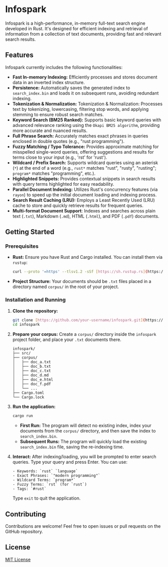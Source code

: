 # Infospark

Infospark is a high-performance, in-memory full-text search engine developed in Rust. It's designed for efficient indexing and retrieval of information from a collection of text documents, providing fast and relevant search results.

## Features

Infospark currently includes the following functionalities:

- **Fast In-memory Indexing:** Efficiently processes and stores document data in an inverted index structure.
- **Persistence:** Automatically saves the generated index to `search_index.bin` and loads it on subsequent runs, avoiding redundant indexing.
- **Tokenization & Normalization:** Tokenization & Normalization: Processes text by tokenizing, lowercasing, filtering stop words, and applying stemming to ensure robust search matches.
- **Keyword Search (BM25 Ranked):** Supports basic keyword queries with advanced relevance ranking using the `Okapi BM25 algorithm`, providing more accurate and nuanced results.
- **Full Phrase Search:** Accurately matches exact phrases in queries enclosed in double quotes (e.g., "rust programming").
- **Fuzzy Matching / Typo Tolerance:** Provides approximate matching for misspelled single-word queries, offering suggestions and results for terms close to your input (e.g., 'rst' for 'rust').
- **Wildcard / Prefix Search:** Supports wildcard queries using an asterisk (`*`) at the end of a word (e.g., `rust*` matches "rust", "rusty", "rusting"; `program*` matches "programming", etc.).
- **Highlighted Snippets:** Provides contextual snippets in search results with query terms highlighted for easy readability.
- **Parallel Document Indexing:** Utilizes Rust's concurrency features (via `rayon`) to speed up the initial document loading and indexing process.
- **Search Result Caching (LRU):** Employs a Least Recently Used (LRU) cache to store and quickly retrieve results for frequent queries.
- **Multi-format Document Support**: Indexes and searches across plain text (`.txt`), Markdown (`.md`), HTML (`.html`), and PDF (`.pdf`) documents.

## Getting Started

### Prerequisites

- **Rust:** Ensure you have Rust and Cargo installed. You can install them via `rustup`:
  ```bash
  curl --proto '=https' --tlsv1.2 -sSf [https://sh.rustup.rs](https://sh.rustup.rs) | sh
  ```
- **Project Structure:** Your documents should be `.txt` files placed in a directory named `corpus/` in the root of your project.

### Installation and Running

1.  **Clone the repository:**
    ```bash
    git clone [https://github.com/your-username/infospark.git](https://github.com/your-username/infospark.git) # Replace with your repo URL
    cd infospark
    ```
2.  **Prepare your corpus:**
    Create a `corpus/` directory inside the `infospark` project folder, and place your `.txt` documents there.
    ```
    infospark/
    ├── src/
    ├── corpus/
    │   ├── doc_a.txt
    │   ├── doc_b.txt
    │   ├── doc_c.txt
    │   ├── doc_d.md
    │   ├── doc_e.html
    │   ├── doc_f.pdf
    │   └── ...
    ├── Cargo.toml
    └── Cargo.lock
    ```
3.  **Run the application:**

    ```bash
    cargo run
    ```

    - **First Run:** The program will detect no existing index, index your documents from the `corpus/` directory, and then save the index to `search_index.bin`.
    - **Subsequent Runs:** The program will quickly load the existing `search_index.bin` file, saving the re-indexing time.

4.  **Interact:**
    After indexing/loading, you will be prompted to enter search queries. Type your query and press Enter. You can use:

        - Keywords: `rust` `language`
        - Exact Phrases: `"modern programming"`
        - Wildcard Terms: `program*`
        - Fuzzy Terms: `rst` (for `rust`)
        - Tags: `#rust`

    Type `exit` to quit the application.

## Contributing

Contributions are welcome! Feel free to open issues or pull requests on the GitHub repository.

## License

[MIT License](LICENSE)
